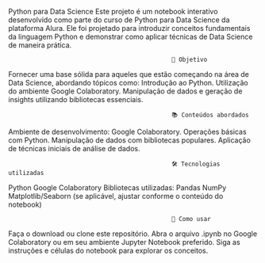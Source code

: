 Python para Data Science
Este projeto é um notebook interativo desenvolvido como parte do curso de Python para Data Science da plataforma Alura. Ele foi projetado para introduzir conceitos fundamentais da linguagem Python e demonstrar como aplicar técnicas de Data Science de maneira prática.

                                                  🚀 Objetivo
Fornecer uma base sólida para aqueles que estão começando na área de Data Science, abordando tópicos como:
Introdução ao Python.
Utilização do ambiente Google Colaboratory.
Manipulação de dados e geração de insights utilizando bibliotecas essenciais.

                                                  📚 Conteúdos abordados
Ambiente de desenvolvimento: Google Colaboratory.
Operações básicas com Python.
Manipulação de dados com bibliotecas populares.
Aplicação de técnicas iniciais de análise de dados.
           
                                                  🛠️ Tecnologias utilizadas
Python
Google Colaboratory
Bibliotecas utilizadas:
Pandas
NumPy
Matplotlib/Seaborn (se aplicável, ajustar conforme o conteúdo do notebook)

                                                  📝 Como usar
                                                  
Faça o download ou clone este repositório.
Abra o arquivo .ipynb no Google Colaboratory ou em seu ambiente Jupyter Notebook preferido.
Siga as instruções e células do notebook para explorar os conceitos.
